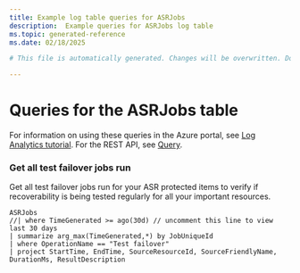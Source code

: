 ```yaml
---
title: Example log table queries for ASRJobs
description:  Example queries for ASRJobs log table
ms.topic: generated-reference
ms.date: 02/18/2025

# This file is automatically generated. Changes will be overwritten. Do not change this file directly. 

---
```


# Queries for the ASRJobs table

For information on using these queries in the Azure portal, see [Log Analytics tutorial](/azure/azure-monitor/logs/log-analytics-tutorial). For the REST API, see [Query](/rest/api/loganalytics/query).


### Get all test failover jobs run  


Get all test failover jobs run for your ASR protected items to verify if recoverability is being tested regularly for all your important resources.  

```query
ASRJobs
//| where TimeGenerated >= ago(30d) // uncomment this line to view last 30 days
| summarize arg_max(TimeGenerated,*) by JobUniqueId
| where OperationName == "Test failover"
| project StartTime, EndTime, SourceResourceId, SourceFriendlyName, DurationMs, ResultDescription
```

